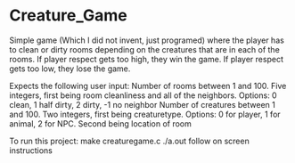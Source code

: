 # Creature_Game

Simple game (Which I did not invent, just programed) where the player has to clean or dirty rooms depending on the creatures that are in each of the rooms. If player respect gets too high, they win the game. If player respect gets too low, they lose the game. 

Expects the following user input:
Number of rooms between 1 and 100. 
Five integers, first being room cleanliness and all of the neighbors. Options: 0 clean, 1 half dirty, 2 dirty, -1 no neighbor
Number of creatures between 1 and 100.
Two integers, first being creaturetype. Options: 0 for player, 1 for animal, 2 for NPC. Second being location of room 

To run this project:
    make creaturegame.c
    ./a.out
    follow on screen instructions

